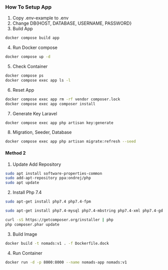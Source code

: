 ### How To Setup App

1. Copy .env-example to .env
2. Change DB{HOST, DATABASE, USERNAME, PASSWORD}
3. Build App
```bash
docker compose build app
```
4. Run Docker compose
```bash
docker compose up -d
```
5. Check Container
```bash
docker compose ps
docker compose exec app ls -l
```
6. Reset App
```bash
docker compose exec app rm -rf vendor composer.lock
docker compose exec app composer install
```
7. Generate Key Laravel
```bash
docker compose exec app php artisan key:generate
```
8. Migration, Seeder, Database
```bash
docker compose exec app php artisan migrate:refresh --seed
```

#### Method 2

1. Update Add Repository

```bash
sudo apt install software-properties-common
sudo add-apt-repository ppa:ondrej/php
sudo apt update
```

2. Install Php 7.4

```bash
sudo apt-get install php7.4 php7.4-fpm

sudo apt-get install php7.4-mysql php7.4-mbstring php7.4-xml php7.4-gd php7.4-curl

curl -sS https://getcomposer.org/installer | php
php composer.phar update
```

3. Build Image

```bash
docker build -t nomads:v1 . -f Dockerfile.dock
```

4. Run Container

```bash
docker run -d -p 8000:8000 --name nomads-app nomads:v1
```



